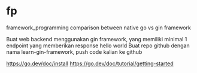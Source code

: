 # fp
framework_programming
comparison between native go vs gin framework

Buat web backend menggunakan gin framework, yang memiliki minimal 1 endpoint yang memberikan response hello world
Buat repo github dengan nama learn-gin-framework, push code kalian ke github

https://go.dev/doc/install
https://go.dev/doc/tutorial/getting-started 
